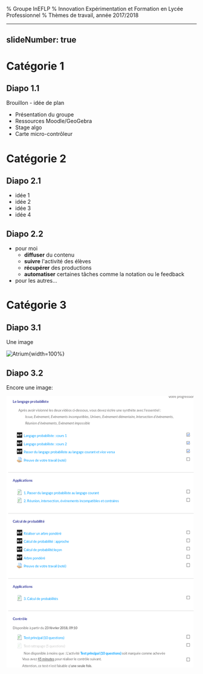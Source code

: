% Groupe InEFLP
% Innovation Expérimentation et Formation en Lycée Professionnel
% Thèmes de travail, année 2017/2018

---
slideNumber: true
---



# Catégorie 1


## Diapo 1.1

Brouillon - idée de plan

* Présentation du groupe
* Ressources Moodle/GeoGebra
* Stage algo
* Carte micro-contrôleur



# Catégorie 2


## Diapo 2.1

- idée 1
- idée 2
- idée 3
- idée 4

 
## Diapo 2.2

- pour moi 
	- **diffuser** du contenu
	- **suivre** l'activité des élèves
	- **récupérer** des productions
	- **automatiser** certaines tâches comme la notation ou le feedback
- pour les autres…

  

# Catégorie 3



## Diapo 3.1

Une image 

![Atrium](/home/bouscadilla/eclipse-workspace/prez-moodle/res/fig-098.png){width=100%}


## Diapo 3.2

Encore une image:

![Un cours, vu par le prof](./res/fig-001.png)

